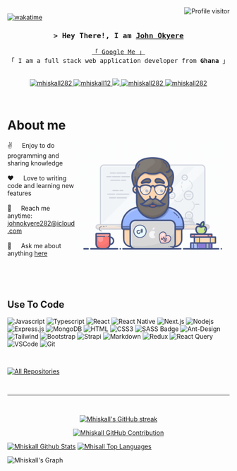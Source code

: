 <!--
<h2 align="center">
  Welcome to Mhiskall Tech World!
  <img src="https://media.giphy.com/media/hvRJCLFzcasrR4ia7z/giphy.gif" width="28">
</h2>
-->

<!--
<p align="center">
  <a href="https://github.com/mhiskall"><img src="https://readme-typing-svg.herokuapp.com/?lines=Self%20Taught%20Programmer;Backend%20End%20Developer;1.5%2B%20years%20of%20coding%20experience;Always%20learning%20new%20things&center=true&width=380&height=45"></a>
</p>

 -->

<a href="https://johnokyere.pages.dev">
  <img align="right" src="https://komarev.com/ghpvc/?username=mhiskall&label=Visitors&color=0e75b6&style=flat" alt="Profile visitor" />
</a>


[![wakatime](https://wakatime.com/badge/user/eebb3dd8-d9b2-40de-9b88-6fd6cac99dbc.svg)](https://wakatime.com/@eebb3dd8-d9b2-40de-9b88-6fd6cac99dbc)

<!-- Intro  -->
<h3 align="center">
        <samp>&gt; Hey There!, I am
                <b><a target="_blank" href="https://https://johnokyere.pages.dev">John Okyere</a></b>
        </samp>
</h3>


<p align="center"> 
  <samp>
    <a href="https://www.google.com/search?q=John+Okyere">「 Google Me 」</a>
    <br>
    「 I am a full stack web application developer from <b>Ghana</b> 」
    <br>
    <br>
  </samp>
</p>

<p align="center">
 <a href="https://johnokyere.pages.dev" target="blank">
  <img src="https://img.shields.io/badge/Website-DC143C?style=for-the-badge&logo=medium&logoColor=white" alt="mhiskall282" />
 </a>
 <a href="https://linkedin.com/in/johnokyere" target="_blank">
  <img src="https://img.shields.io/badge/LinkedIn-0077B5?style=for-the-badge&logo=linkedin&logoColor=white" alt="mhiskall12"/>
 </a>
 <!-- <a href="https://g.dev/mhiskall" target="_blank">
  <img src="https://img.shields.io/badge/dev.to-0A0A0A?style=for-the-badge&logo=dev.to&logoColor=white" alt="mhiskall12" />
 </a> -->
 <a href="https://twitter.com/johnokyere282" target="_blank">
  <img src="https://img.shields.io/badge/Twitter-1DA1F2?style=for-the-badge&logo=twitter&logoColor=white" />
 </a>
 <a href="https://instagram.com/mhiskall.dev" target="_blank">
  <img src="https://img.shields.io/badge/Instagram-fe4164?style=for-the-badge&logo=instagram&logoColor=white" alt="mhiskall282" />
 </a> 
 <a href="https://facebook.com/mhiskall123" target="_blank">
  <img src="https://img.shields.io/badge/Facebook-20BEFF?&style=for-the-badge&logo=facebook&logoColor=white" alt="mhiskall282"  />
  </a> 
</p>
<br />

<!-- About Section -->
 # About me
 
<p>
 <img align="right" width="350" src="/assets/programmer.gif" alt="Coding gif" />
  
 ✌️ &emsp; Enjoy to do programming and sharing knowledge <br/><br/>
 ❤️ &emsp; Love to writing code and learning new features<br/><br/>
 📧 &emsp; Reach me anytime: johnokyere282@icloud.com<br/><br/>
 💬 &emsp; Ask me about anything [here](https://johnokyere.pages.dev)

</p>

<br/>
<br/>
<br/>

## Use To Code

![Javascript](https://img.shields.io/badge/Javascript-F0DB4F?style=for-the-badge&labelColor=black&logo=javascript&logoColor=F0DB4F)
![Typescript](https://img.shields.io/badge/Typescript-007acc?style=for-the-badge&labelColor=black&logo=typescript&logoColor=007acc)
![React](https://img.shields.io/badge/-React-61DBFB?style=for-the-badge&labelColor=black&logo=react&logoColor=61DBFB)
![React Native](https://img.shields.io/badge/React_Native-20232A?style=for-the-badge&logo=react&logoColor=61DAFB)
![Next.js](https://img.shields.io/badge/next.js-000000?style=for-the-badge&logo=nextdotjs&logoColor=white)
![Nodejs](https://img.shields.io/badge/Nodejs-3C873A?style=for-the-badge&labelColor=black&logo=node.js&logoColor=3C873A)
![Express.js](https://img.shields.io/badge/Express.js-000000?style=for-the-badge&logo=express&logoColor=white)
![MongoDB](https://img.shields.io/badge/MongoDB-4EA94B?style=for-the-badge&logo=mongodb&logoColor=white)
![HTML](https://img.shields.io/badge/HTML5-E34F26?style=for-the-badge&logo=html5&logoColor=white)
![CSS3](https://img.shields.io/badge/CSS3-1572B6?style=for-the-badge&logo=css3&logoColor=white)
![SASS Badge](https://img.shields.io/badge/Sass-CC6699?style=for-the-badge&logo=sass&logoColor=white)
![Ant-Design](https://img.shields.io/badge/AntDesign-0170FE?style=for-the-badge&logo=antdesign&logoColor=white)
![Tailwind](https://img.shields.io/badge/Tailwind_CSS-092749?style=for-the-badge&logo=tailwindcss&logoColor=06B6D4&labelColor=000000)
![Bootstrap](https://img.shields.io/badge/Bootstrap-563D7C?style=for-the-badge&logo=bootstrap&logoColor=white)
![Strapi](https://img.shields.io/badge/strapi-2E7EEA?style=for-the-badge&logo=strapi&logoColor=white)
![Markdown](https://img.shields.io/badge/Markdown-000000?style=for-the-badge&logo=markdown&logoColor=white)
![Redux](https://img.shields.io/badge/Redux-593D88?style=for-the-badge&logo=redux&logoColor=white)
![React Query](https://img.shields.io/badge/-React_Query-FF4154?style=for-the-badge&logo=react%20query&logoColor=white)
![VSCode](https://img.shields.io/badge/Visual_Studio-0078d7?style=for-the-badge&logo=visual%20studio&logoColor=white)
![Git](https://img.shields.io/badge/Git-F05032?style=for-the-badge&logo=git&logoColor=white)

<br/>


<p align="left">
  <a href="https://github.com/mhiskall282?tab=repositories" target="_blank"><img alt="All Repositories" title="All Repositories" src="https://img.shields.io/badge/-All%20Repos-2962FF?style=for-the-badge&logo=koding&logoColor=white"/></a>
</p>

<br/>
<hr/>
<br/>

<p align="center">
  <a href="https://github.com/mhiskall282">
    <img src="https://github.com/mhiskall282&theme=radical&border=7F3FBF&background=0D1117" alt="Mhiskall's GitHub streak"/>
  </a>
</p>

<p align="center">
  <a href="https://github.com/mhiskall282">
    <img src="https://github-profile-summary-cards.vercel.app/api/cards/profile-details?username=mhiskall282&theme=radical" alt="Mhiskall GitHub Contribution"/>
  </a>
</p>

<a> 
    <a href="https://github.com/mhiskall282"><img alt="Mhiskall Github Stats" src="https://denvercoder1-github-readme-stats.vercel.app/api?username=mhiskall282&show_icons=true&count_private=true&theme=react&border_color=7F3FBF&bg_color=0D1117&title_color=F85D7F&icon_color=F8D866" height="192px" width="49.5%"/></a>
  <a href="https://github.com/mhiskall282"><img alt="Mhisall Top Languages" src="https://denvercoder1-github-readme-stats.vercel.app/api/top-langs/?username=mhiskall282&langs_count=8&layout=compact&theme=react&border_color=7F3FBF&bg_color=0D1117&title_color=F85D7F&icon_color=F8D866" height="192px" width="49.5%"/></a>
  <br/>
</a>


![Mhiskall's Graph](https://github-readme-activity-graph.vercel.app/graph?username=mhiskall282&custom_title=Al%20Siam's%20GitHub%20Activity%20Graph&bg_color=0D1117&color=7F3FBF&line=7F3FBF&point=7F3FBF&area_color=FFFFFF&title_color=FFFFFF&area=true)
